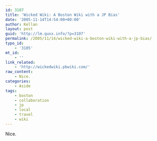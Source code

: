 ```yaml
---
id: 3107
title: 'Wicked Wiki: A Boston Wiki with a JP Bias'
date: '2005-11-14T14:54:00+00:00'
author: Kellan
layout: post
guid: 'http://lm.quxx.info/?p=3107'
permalink: /2005/11/14/wicked-wiki-a-boston-wiki-with-a-jp-bias/
typo_id:
    - '3105'
mt_id:
    - ''
link_related:
    - 'http://wickedwiki.pbwiki.com/'
raw_content:
    - Nice.
categories:
    - Aside
tags:
    - boston
    - collaboration
    - jp
    - local
    - travel
    - wiki
---
```


Nice.